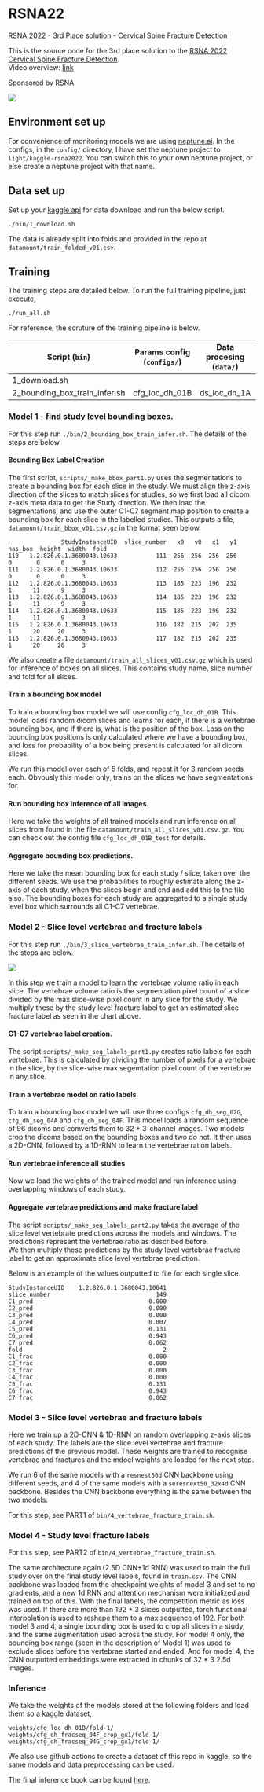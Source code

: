 # RSNA22
RSNA 2022 - 3rd Place solution - Cervical Spine Fracture Detection

This is the source code for the 3rd place solution to the [RSNA 2022 Cervical Spine Fracture Detection](https://www.kaggle.com/competitions/rsna-2022-cervical-spine-fracture-detection).  
Video overview: [link](????)  
  
Sponsored by [RSNA](https://www.rsna.org/)
   
![](figs/study.gif) 

## Environment set up

For convenience of monitoring models we are using [neptune.ai](https://neptune.ai/home). 
In the configs, in the `config/` directory, I have set the neptune project to `light/kaggle-rsna2022`. 
You can switch this to your own neptune project, or else create a neptune project with that name.
   
## Data set up

Set up your [kaggle api](https://github.com/Kaggle/kaggle-api) for data download and run the below script. 
```
./bin/1_download.sh
```
The data is already split into folds and provided in the repo at `datamount/train_folded_v01.csv`.

## Training

The training steps are detailed below. To run the full training pipeline, just execute, 
```
./run_all.sh
```

For reference, the scruture of the training pipeline is below. 

| Script (`bin`) | Params config (`configs/`) | Data procesing (`data/`) | Model (`models/`) | Postprocessing (`postprocess/`) |
| ------------- | ------------- | ------------- | ------------- | ------------- |
| 1_download.sh | | | | |
| 2_bounding_box_train_infer.sh | cfg_loc_dh_01B | ds_loc_dh_1A | mdl_loc_dh_1A | pp_loc_dh_01A|

### Model 1 - find study level bounding boxes. 

For this step run `./bin/2_bounding_box_train_infer.sh`. The details of the steps are below. 

#### Bounding Box Label Creation

The first script, `scripts/_make_bbox_part1.py` uses the segmentations to create a bounding box for 
each slice in the study. We must align the z-axis direction of the slices to match slices for studies,
so we first load all dicom z-axis meta data to get the Study direction. We then load the segmentations, and 
use the outer C1-C7 segment map position to create a bounding box for each slice in the labelled studies. 
This outputs a file, `datamount/train_bbox_v01.csv.gz` in the format seen below. 


```
               StudyInstanceUID  slice_number   x0   y0   x1   y1  has_box  height  width  fold
110   1.2.826.0.1.3680043.10633           111  256  256  256  256        0       0      0     3
111   1.2.826.0.1.3680043.10633           112  256  256  256  256        0       0      0     3
112   1.2.826.0.1.3680043.10633           113  185  223  196  232        1      11      9     3
113   1.2.826.0.1.3680043.10633           114  185  223  196  232        1      11      9     3
114   1.2.826.0.1.3680043.10633           115  185  223  196  232        1      11      9     3
115   1.2.826.0.1.3680043.10633           116  182  215  202  235        1      20     20     3
116   1.2.826.0.1.3680043.10633           117  182  215  202  235        1      20     20     3
```

We also create a file `datamount/train_all_slices_v01.csv.gz` which is used for inference of boxes on all slices. 
This contains study name, slice number and fold for all slices. 

#### Train a bounding box model

To train a bounding box model we will use config `cfg_loc_dh_01B`. This model loads random dicom slices
and learns for each, if there is a vertebrae bounding box, and if there is, what is the position of the 
box. Loss on the bounding box positions is only calculated where we have a bounding box, and loss for probability
of a box being present is calculated for all dicom slices. 

We run this model over each of 5 folds, and repeat it for 3 random seeds each. Obvously this model only,
trains on the slices we have segmentations for.  

#### Run bounding box inference of all images. 

Here we take the weights of all trained models and run inference on all slices from found in the file 
`datamount/train_all_slices_v01.csv.gz`. 
You can check out the config file `cfg_loc_dh_01B_test` for details. 

#### Aggregate bounding box predictions. 

Here we take the mean bounding box for each study / slice, taken over the different seeds. 
We use the probabilities to roughly estimate along the z-axis of each study, 
when the slices begin and end and add this to the file also. 
The bounding boxes for each study are aggregated to a single study level box which surrounds all C1-C7 vertebrae. 

### Model 2 - Slice level vertebrae and fracture labels

For this step run `./bin/3_slice_vertebrae_train_infer.sh`. The details of the steps are below. 

![](figs/slice_level_pseudo_preds.png) 

In this step we train a model to learn the vertebrae volume ratio in each slice. 
The vertebrae volume ratio is the segmentation pixel count of a slice divided by the max slice-wise pixel count in any slice for the study. 
We multiply these by the study level fracture label to get an estimated slice fracture label as seen in the chart above. 

#### C1-C7 vertebrae label creation. 

The script `scripts/_make_seg_labels_part1.py` creates ratio labels for each vertebrae. This is 
calculated by dividing the number of pixels for a vertebrae in the slice, by the 
slice-wise max segemtation pixel count of the vertebrae in any slice. 

#### Train a vertebrae model on ratio labels

To train a bounding box model we will use three configs `cfg_dh_seg_02G`, `cfg_dh_seg_04A` and `cfg_dh_seg_04F`. 
This model loads a random sequence of 96 dicoms and comverts them to 32 * 3-channel images. 
Two models crop the dicoms based on the bounding boxes and two do not. It then uses a 2D-CNN, followed by a
1D-RNN to learn the vertebrae ration labels. 

#### Run vertebrae inference all studies

Now we load the weights of the trained model and run inference using overlapping windows of each study. 

#### Aggregate vertebrae predictions and make fracture label

The script `scripts/_make_seg_labels_part2.py` takes the average of the slice level vertebrate predictions across the models and windows. 
The predictions represent the vertebrae ratio as described before.  
We then multiply these predictions by the study level vertebrae fracture label to get an approximate slice level vertebrae prediction. 

Below is an example of the values outputted to file for each single slice. 
```
StudyInstanceUID    1.2.826.0.1.3680043.10041
slice_number                              149
C1_pred                                 0.000
C2_pred                                 0.000
C3_pred                                 0.000
C4_pred                                 0.007
C5_pred                                 0.131
C6_pred                                 0.943
C7_pred                                 0.062
fold                                        2
C1_frac                                 0.000
C2_frac                                 0.000
C3_frac                                 0.000
C4_frac                                 0.000
C5_frac                                 0.131
C6_frac                                 0.943
C7_frac                                 0.062
```

### Model 3 - Slice level vertebrae and fracture labels

Here we train up a 2D-CNN & 1D-RNN on random overlapping z-axis slices of each study. 
The labels are the slice level vertebrae and fracture predictions of the previous model. 
These weights are trained to recognise vertebrae and fractures and the mdoel weights are loaded for the next step.  

We run 6 of the same models with a `resnest50d` CNN backbone using different seeds, and 4 
of the same models with a `seresnext50_32x4d` CNN backbone. Besides the CNN backbone 
everything is the same between the two models.

For this step, see PART1 of `bin/4_vertebrae_fracture_train.sh`. 

### Model 4 - Study level fracture labels

For this step, see PART2 of `bin/4_vertebrae_fracture_train.sh`. 

The same architecture again (2.5D CNN+1d RNN) was used to train the full study over 
on the final study level labels, found in `train.csv`. The CNN backbone was loaded 
from the checkpoint weights of model 3 and set to no gradients, and a new 1d RNN 
and attention mechanism were initialized and trained on top of this. 
With the final labels, the competition metric as loss was used. 
If there are more than 192 * 3 slices outputted, torch functional interpolation is 
used to reshape them to a max sequence of 192.
For both model 3 and 4, a single bounding box is used to crop all slices in a study, 
and the same augmentation used across the study. 
For model 4 only, the bounding box range (seen in the description of Model 1) was used 
to exclude slices before the vertebrae started and ended. 
And for model 4, the CNN outputted embeddings were extracted in chunks of 32 * 3 2.5d images.

### Inference

We take the weights of the models stored at the following folders and load them so a kaggle dataset, 
```
weights/cfg_loc_dh_01B/fold-1/
weights/cfg_dh_fracseq_04F_crop_gx1/fold-1/
weights/cfg_dh_fracseq_04G_crop_gx1/fold-1/
``` 
We also use github actions to create a dataset of this repo in kaggle, so the same models and data preprocessing can be used.

The final inference book can be found [here](https://www.kaggle.com/code/darraghdog/rsna-2022-3rd-place-solution-inference?scriptVersionId=109623994). 










